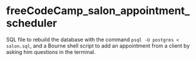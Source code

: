 # freeCodeCamp_salon_appointment_scheduler

SQL file to rebuild the database with the command `psql -U postgres < salon.sql`, and a Bourne shell script to add an appointment from a client by asking him questions in the terminal.